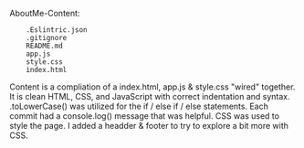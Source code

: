 AboutMe-Content: 


        .Eslintric.json
        .gitignore
        README.md
        app.js
        style.css
        index.html


Content is a compliation of a index.html, app.js & style.css "wired" together. It is clean HTML, CSS, and JavaScript with correct indentation and syntax. .toLowerCase() was utilized for the if / else if / else statements. Each commit had a console.log() message that was helpful. CSS was used to style the page. I added a headder & footer to try to explore a bit more with CSS.